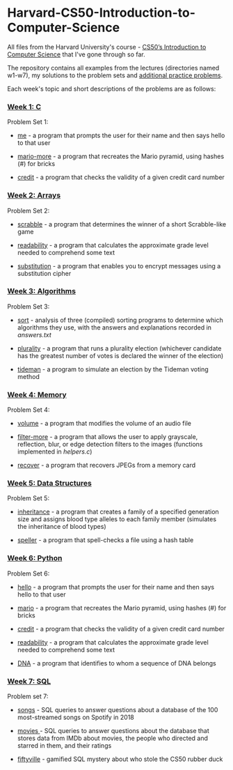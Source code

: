 # Harvard-CS50-Introduction-to-Computer-Science

All files from the Harvard University's course - [CS50’s Introduction to Computer Science](https://cs50.harvard.edu/x/2024/) that I've gone through so far.

The repository contains all examples from the lectures (directories named w1-w7), my solutions to the problem sets and [additional practice problems](https://cs50.harvard.edu/x/2024/practice/).

Each week's topic and short descriptions of the problems are as follows:

### [Week 1: C](https://cs50.harvard.edu/x/2024/weeks/1/)

Problem Set 1:

-   [me](https://cs50.harvard.edu/x/2024/psets/1/me/) - a program that prompts the user for their name and then says hello to that user

-   [mario-more](https://cs50.harvard.edu/x/2024/psets/1/mario/more/) - a program that recreates the Mario pyramid, using hashes (\#) for bricks

-   [credit](https://cs50.harvard.edu/x/2024/psets/1/credit/) - a program that checks the validity of a given credit card number

### [Week 2: Arrays](https://cs50.harvard.edu/x/2024/weeks/2/#week-2-arrays)

Problem Set 2:

-   [scrabble](https://cs50.harvard.edu/x/2024/psets/2/scrabble/) - a program that determines the winner of a short Scrabble-like game

-   [readability](https://cs50.harvard.edu/x/2024/psets/2/readability/) - a program that calculates the approximate grade level needed to comprehend some text

-   [substitution](https://cs50.harvard.edu/x/2024/psets/2/substitution/#substitution) - a program that enables you to encrypt messages using a substitution cipher

### [Week 3: Algorithms](https://cs50.harvard.edu/x/2024/weeks/3/)

Problem Set 3:

-   [sort](https://cs50.harvard.edu/x/2024/psets/3/sort/) - analysis of three (compiled) sorting programs to determine which algorithms they use, with the answers and explanations recorded in *answers.txt*

-   [plurality](https://cs50.harvard.edu/x/2024/psets/3/plurality/) - a program that runs a plurality election (whichever candidate has the greatest number of votes is declared the winner of the election)

-   [tideman](https://cs50.harvard.edu/x/2024/psets/3/tideman/) - a program to simulate an election by the Tideman voting method

### [Week 4: Memory](https://cs50.harvard.edu/x/2024/weeks/4/)

Problem Set 4:

-   [volume](https://cs50.harvard.edu/x/2024/psets/4/volume/) - a program that modifies the volume of an audio file

-   [filter-more](https://cs50.harvard.edu/x/2024/psets/4/filter/more/) - a program that allows the user to apply grayscale, reflection, blur, or edge detection filters to the images (functions implemented in *helpers.c*)

-   [recover](https://cs50.harvard.edu/x/2024/psets/4/recover/) - a program that recovers JPEGs from a memory card

### [Week 5: Data Structures](https://cs50.harvard.edu/x/2024/weeks/5/)

Problem Set 5:

-   [inheritance](https://cs50.harvard.edu/x/2024/psets/5/inheritance/) - a program that creates a family of a specified generation size and assigns blood type alleles to each family member (simulates the inheritance of blood types)

-   [speller](https://cs50.harvard.edu/x/2024/psets/5/speller/) - a program that spell-checks a file using a hash table

### [Week 6: Python](https://cs50.harvard.edu/x/2024/weeks/6/)

Problem Set 6:

-   [hello](https://cs50.harvard.edu/x/2024/psets/6/hello/) - a program that prompts the user for their name and then says hello to that user

-   [mario](https://cs50.harvard.edu/x/2024/psets/6/mario/more/) - a program that recreates the Mario pyramid, using hashes (\#) for bricks

-   [credit](https://cs50.harvard.edu/x/2024/psets/6/credit/) - a program that checks the validity of a given credit card number

-   [readability](https://cs50.harvard.edu/x/2024/psets/6/readability/) - a program that calculates the approximate grade level needed to comprehend some text

-   [DNA](https://cs50.harvard.edu/x/2024/psets/6/dna/) - a program that identifies to whom a sequence of DNA belongs

### [Week 7: SQL](https://cs50.harvard.edu/x/2024/weeks/7/)

Problem set 7:

-   [songs](https://cs50.harvard.edu/x/2024/psets/7/songs/) - SQL queries to answer questions about a database of the 100 most-streamed songs on Spotify in 2018

-   [movies ](https://cs50.harvard.edu/x/2024/psets/7/movies/)- SQL queries to answer questions about the database that stores data from IMDb about movies, the people who directed and starred in them, and their ratings

-   [fiftyville](https://cs50.harvard.edu/x/2024/psets/7/fiftyville/) - gamified SQL mystery about who stole the CS50 rubber duck
